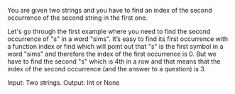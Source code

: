 You are given two strings and you have to find an index of the second occurrence of the second string in the first one.

Let's go through the first example where you need to find the second occurrence of "s" in a word "sims". It’s easy to find its first occurrence with a function index or find which will point out that "s" is the first symbol in a word "sims" and therefore the index of the first occurrence is 0. But we have to find the second "s" which is 4th in a row and that means that the index of the second occurrence (and the answer to a question) is 3.

Input: Two strings.
Output: Int or None